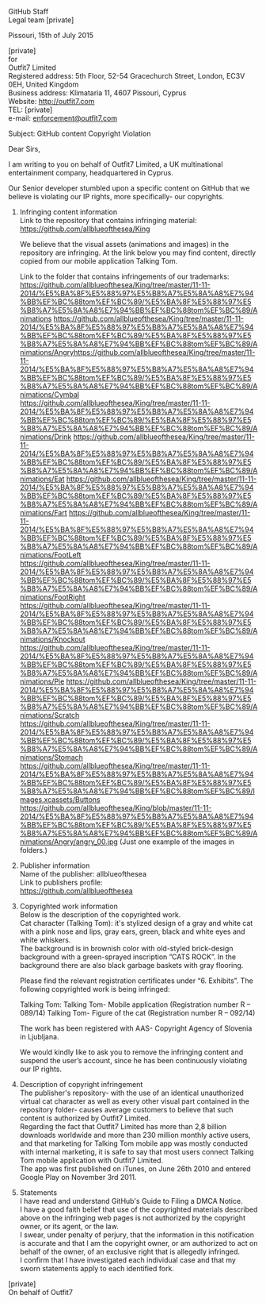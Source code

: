 GitHub Staff  
Legal team [private]

Pissouri, 15th of July 2015

[private]  
for  
Outfit7 Limited  
Registered address: 5th Floor, 52-54    Gracechurch Street, London, EC3V 0EH, United Kingdom  
Business address: Klimataria 11, 4607 Pissouri, Cyprus  
Website: http://outfit7.com  
TEL: [private]  
e-mail: enforcement@outfit7.com

Subject: GitHub content Copyright Violation

Dear Sirs,

I am writing to you on behalf of Outfit7 Limited, a UK multinational entertainment company, headquartered in Cyprus.

Our Senior developer stumbled upon a specific content on GitHub that we believe is violating our IP rights, more specifically- our copyrights.

1. Infringing content information  
Link to the repository that contains infringing material:  
https://github.com/allblueofthesea/King

   We believe that the visual assets (animations and images) in the repository are infringing.
   At the link below you may find content, directly copied from our mobile application Talking Tom.

   Link to the folder that contains infringements of our trademarks:
   https://github.com/allblueofthesea/King/tree/master/11-11-2014/%E5%BA%8F%E5%88%97%E5%B8%A7%E5%8A%A8%E7%94%BB%EF%BC%88tom%EF%BC%89/%E5%BA%8F%E5%88%97%E5%B8%A7%E5%8A%A8%E7%94%BB%EF%BC%88tom%EF%BC%89/Animations
   https://github.com/allblueofthesea/King/tree/master/11-11-2014/%E5%BA%8F%E5%88%97%E5%B8%A7%E5%8A%A8%E7%94%BB%EF%BC%88tom%EF%BC%89/%E5%BA%8F%E5%88%97%E5%B8%A7%E5%8A%A8%E7%94%BB%EF%BC%88tom%EF%BC%89/Animations/Angryhttps://github.com/allblueofthesea/King/tree/master/11-11-2014/%E5%BA%8F%E5%88%97%E5%B8%A7%E5%8A%A8%E7%94%BB%EF%BC%88tom%EF%BC%89/%E5%BA%8F%E5%88%97%E5%B8%A7%E5%8A%A8%E7%94%BB%EF%BC%88tom%EF%BC%89/Animations/Cymbal
   https://github.com/allblueofthesea/King/tree/master/11-11-2014/%E5%BA%8F%E5%88%97%E5%B8%A7%E5%8A%A8%E7%94%BB%EF%BC%88tom%EF%BC%89/%E5%BA%8F%E5%88%97%E5%B8%A7%E5%8A%A8%E7%94%BB%EF%BC%88tom%EF%BC%89/Animations/Drink
   https://github.com/allblueofthesea/King/tree/master/11-11-2014/%E5%BA%8F%E5%88%97%E5%B8%A7%E5%8A%A8%E7%94%BB%EF%BC%88tom%EF%BC%89/%E5%BA%8F%E5%88%97%E5%B8%A7%E5%8A%A8%E7%94%BB%EF%BC%88tom%EF%BC%89/Animations/Eat
   https://github.com/allblueofthesea/King/tree/master/11-11-2014/%E5%BA%8F%E5%88%97%E5%B8%A7%E5%8A%A8%E7%94%BB%EF%BC%88tom%EF%BC%89/%E5%BA%8F%E5%88%97%E5%B8%A7%E5%8A%A8%E7%94%BB%EF%BC%88tom%EF%BC%89/Animations/Fart
   https://github.com/allblueofthesea/King/tree/master/11-11-2014/%E5%BA%8F%E5%88%97%E5%B8%A7%E5%8A%A8%E7%94%BB%EF%BC%88tom%EF%BC%89/%E5%BA%8F%E5%88%97%E5%B8%A7%E5%8A%A8%E7%94%BB%EF%BC%88tom%EF%BC%89/Animations/FootLeft
   https://github.com/allblueofthesea/King/tree/master/11-11-2014/%E5%BA%8F%E5%88%97%E5%B8%A7%E5%8A%A8%E7%94%BB%EF%BC%88tom%EF%BC%89/%E5%BA%8F%E5%88%97%E5%B8%A7%E5%8A%A8%E7%94%BB%EF%BC%88tom%EF%BC%89/Animations/FootRight
   https://github.com/allblueofthesea/King/tree/master/11-11-2014/%E5%BA%8F%E5%88%97%E5%B8%A7%E5%8A%A8%E7%94%BB%EF%BC%88tom%EF%BC%89/%E5%BA%8F%E5%88%97%E5%B8%A7%E5%8A%A8%E7%94%BB%EF%BC%88tom%EF%BC%89/Animations/Knockout
   https://github.com/allblueofthesea/King/tree/master/11-11-2014/%E5%BA%8F%E5%88%97%E5%B8%A7%E5%8A%A8%E7%94%BB%EF%BC%88tom%EF%BC%89/%E5%BA%8F%E5%88%97%E5%B8%A7%E5%8A%A8%E7%94%BB%EF%BC%88tom%EF%BC%89/Animations/Pie
   https://github.com/allblueofthesea/King/tree/master/11-11-2014/%E5%BA%8F%E5%88%97%E5%B8%A7%E5%8A%A8%E7%94%BB%EF%BC%88tom%EF%BC%89/%E5%BA%8F%E5%88%97%E5%B8%A7%E5%8A%A8%E7%94%BB%EF%BC%88tom%EF%BC%89/Animations/Scratch
   https://github.com/allblueofthesea/King/tree/master/11-11-2014/%E5%BA%8F%E5%88%97%E5%B8%A7%E5%8A%A8%E7%94%BB%EF%BC%88tom%EF%BC%89/%E5%BA%8F%E5%88%97%E5%B8%A7%E5%8A%A8%E7%94%BB%EF%BC%88tom%EF%BC%89/Animations/Stomach
   https://github.com/allblueofthesea/King/tree/master/11-11-2014/%E5%BA%8F%E5%88%97%E5%B8%A7%E5%8A%A8%E7%94%BB%EF%BC%88tom%EF%BC%89/%E5%BA%8F%E5%88%97%E5%B8%A7%E5%8A%A8%E7%94%BB%EF%BC%88tom%EF%BC%89/Images.xcassets/Buttons
   https://github.com/allblueofthesea/King/blob/master/11-11-2014/%E5%BA%8F%E5%88%97%E5%B8%A7%E5%8A%A8%E7%94%BB%EF%BC%88tom%EF%BC%89/%E5%BA%8F%E5%88%97%E5%B8%A7%E5%8A%A8%E7%94%BB%EF%BC%88tom%EF%BC%89/Animations/Angry/angry_00.jpg (Just one example of the images in folders.)  

2. Publisher information  
Name of the publisher: allblueofthesea  
Link to publishers profile:  
https://github.com/allblueofthesea

3. Copyrighted work information  
Below is the description of the copyrighted work.  
Cat character (Talking Tom): it's stylized design of a gray and white cat with a pink nose and lips, gray ears, green, black and white eyes and white whiskers.  
The background is in brownish color with old-styled brick-design background with a green-sprayed inscription ”CATS ROCK”. In the background there are also black garbage baskets with gray flooring.

   Please find the relevant registration certificates under “6. Exhibits”.
   The following copyrighted work is being infringed:

   Talking Tom:
   Talking Tom- Mobile application (Registration number R – 089/14)
   Talking Tom- Figure of the cat (Registration number R – 092/14)

   The work has been registered with AAS- Copyright Agency of Slovenia in Ljubljana.

   We would kindly like to ask you to remove the infringing content and suspend the user’s account, since he has been continuously violating our IP rights.

4. Description of copyright infringement  
The publisher's repository- with the use of an identical unauthorized virtual cat character as well as every other visual part contained in the repository folder- causes average customers to believe that such content is authorized by Outfit7 Limited.  
Regarding the fact that Outfit7 Limited has more than 2,8 billion downloads worldwide and more than 230 million monthly active users, and that marketing for Talking Tom mobile app was mostly conducted with internal marketing, it is safe to say that most users connect Talking Tom mobile application with Outfit7 Limited.  
The app was first published on iTunes, on June 26th 2010 and entered Google Play on November 3rd 2011.

5. Statements  
I have read and understand GitHub's Guide to Filing a DMCA Notice.  
I have a good faith belief that use of the copyrighted materials described above on the infringing web pages is not authorized by the copyright owner, or its agent, or the law.  
I swear, under penalty of perjury, that the information in this notification is accurate and that I am the copyright owner, or am authorized to act on behalf of the owner, of an exclusive right that is allegedly infringed.  
I confirm that I have investigated each individual case and that my sworn statements apply to each identified fork.   


[private]  
On behalf of Outfit7

